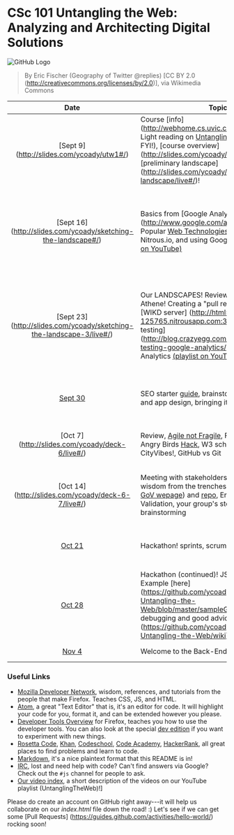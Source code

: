 # CSc 101 Untangling the Web: Analyzing and Architecting Digital Solutions 
![GitHub Logo](https://upload.wikimedia.org/wikipedia/commons/5/50/Geography_of_Twitter_%40replies_%286238509140%29.jpg)

> By Eric Fischer (Geography of Twitter @replies) [CC BY 2.0 (http://creativecommons.org/licenses/by/2.0)], via Wikimedia Commons


Date     | Topics                 | Homework  
:------:| ---------------------- | --------- 
[Sept 9] (http://slides.com/ycoady/utw1#/)  | Course [info] (http://webhome.cs.uvic.ca/~ycoady/utw/), Light reading on [Untangling the Web](http://www.governmentattic.org/8docs/UntanglingTheWeb-NSA_2007.pdf) (just an FYI!), [course overview] (http://slides.com/ycoady/utw1/live#/) and [preliminary landscape] (http://slides.com/ycoady/sketching-the-landscape/live#/)!  | (1) Course survey (2) post comments for the questions on Moodle, and (3) sketch landscape diagram! 
[Sept 16] (http://slides.com/ycoady/sketching-the-landscape#/)   | Basics from [Google Analytics] (http://www.google.com/analytics/standard/), Popular [Web Technologies]( http://www.w3schools.com/), HTML files, using Nitrous.io, and using Google Analytics [(playlist on YouTube)](https://www.youtube.com/playlist?list=PLP0MTopvRtxC3YkEeNuq1XUpuZvOamDH1) |  (1) Post comments for the questions on Moodle, (2) ideas for case studies, and (3) survey of cool Google Analytics results!
[Sept 23] (http://slides.com/ycoady/sketching-the-landscape-3/live#/)   | Our LANDSCAPES! Review, Guest speaker, Erin Athene! Creating a "pull request" on [GitHub](https://help.github.com/articles/using-pull-requests/), our [WIKD server] (http://html5-helloworld-125765.nitrousapp.com:3000/), basics of [A/B testing] (http://blog.crazyegg.com/2015/06/02/ab-testing-google-analytics/) with Google Analytics [(playlist on YouTube)](https://www.youtube.com/playlist?list=PLP0MTopvRtxC3YkEeNuq1XUpuZvOamDH1) |  (1) Post comments for the questions on Moodle, (2) design for case studies, and (3) messing with your OWN Google Analytics results!
[Sept 30](http://slides.com/ycoady/deck-5/live#/)  | SEO starter [guide](http://static.googleusercontent.com/media/www.google.com/en//webmasters/docs/search-engine-optimization-starter-guide.pdf), brainstorming, [storyboarding](https://uxmag.com/articles/storyboarding-in-the-software-design-process), and app design, bringing it all together! |  (1) Comments, (2) storyboards and (3) teams4change! 
[Oct 7] (http://slides.com/ycoady/deck-6/live#/) | Review, [Agile not Fragile](http://www.slideshare.net/SunilMundra/agile-is-not-fragile-36993453), Front vs Back ends!, Angry Birds [Hack](http://thenextweb.com/apps/2011/05/11/angry-birds-for-chrome-already-hacked-unlocking-all-levels/), W3 schools [localstorage](http://www.w3schools.com/html/tryit.asp?filename=tryhtml5_webstorage_local_clickcount). CityVibes!, GitHub vs Git |  App design!  CityVibes or one of your own, teams of 3 or more! 
[Oct 14] (http://slides.com/ycoady/deck-6-7/live#/) | Meeting with stakeholders (Heather and Katie!), wisdom from the trenches (Hoverbear! and the [GoV wepage](https://gatheringourvoices.bcaafc.com/)) and [repo](https://github.com/BCAAFC/Gathering-Our-Voices), Erin and Market Validation, your group's storyboard brainstorming  |  Development of your app design, data requirements, populating your repo! :)
[Oct 21](http://slides.com/ycoady/deck-8/live#/) | Hackathon!  sprints, scrums and collaboration!  |  Networking event on Oct 22, identify features you need help with!
[Oct 28](http://slides.com/ycoady/deck-9/live#/) | Hackathon (continued)!  JSON and debugging!  Example [here] (https://github.com/ycoady/CSC-101-UVic-Untangling-the-Web/blob/master/sampleGmapsAndJSON.html), debugging and good advice [vidoes 23 -26] (https://github.com/ycoady/CSC-101-UVic-Untangling-the-Web/wiki) |  Post the GitHub repo for your front end!
[Nov 4]() | Welcome to the Back-End!  JSON and MongoDB |  Use your own back-end! 
### Useful Links

* [Mozilla Developer Network](https://developer.mozilla.org/en-US/), wisdom, references, and tutorials from the people that make Firefox. Teaches CSS, JS, and HTML.
* [Atom](https://atom.io/), a great "Text Editor" that is, it's an editor for code. It will highlight your code for you, format it, and can be extended however you please.
* [Developer Tools Overview](https://developer.mozilla.org/en-US/Learn/Discover_browser_developer_tools) for Firefox, teaches you how to use the developer tools. You can also look at the special [dev edition](https://www.mozilla.org/en-US/firefox/developer/) if you want to experiment with new things.
* [Rosetta Code](http://rosettacode.org/), [Khan](https://www.khanacademy.org/), [Codeschool](https://www.codeschool.com/), [Code Academy](https://www.codecademy.com/), [HackerRank](https://www.hackerrank.com/), all great places to find problems and learn to code.
* [Markdown](https://github.com/krman009/Github-Flavoured-Markdown), it's a nice plaintext format that this README is in!
* [IRC](https://wiki.mozilla.org/IRC), lost and need help with code? Can't find answers via Google? Check out the `#js` channel for people to ask.
* [Our video index](https://github.com/ycoady/CSC-101-UVic-Untangling-the-Web/wiki), a short description of the videos on our YouTube playlist (UntanglingTheWeb)!]

Please do create an account on GitHub right away---it will help us collaborate on our *index.html* file down the road! :)  Let's see if we can get some [Pull Requests] (https://guides.github.com/activities/hello-world/) rocking soon!
